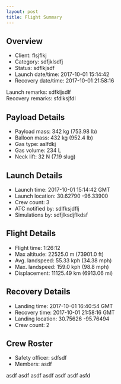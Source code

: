 ```yaml
---
layout: post
title: Flight Summary
---
```


## Overview  
- Client: flsjflkj  
- Category: sdfjklsdfj  
- Status: sdflkjsdf  
- Launch date/time: 2017-10-01 15:14:42  
- Recovery date/time: 2017-10-01 21:58:16  
<div class="message">Launch remarks: sdfkljsdlf</div>  
<div class="message">Recovery remarks: sfdlksjfdl</div>

## Payload Details  
- Payload mass: 342 kg (753.98 lb)  
- Balloon mass: 432 kg (952.4 lb)  
- Gas type: aslfdkj  
- Gas volume: 234 L  
- Neck lift: 32 N (7.19 slug)

## Launch Details  
- Launch time: 2017-10-01 15:14:42 GMT  
- Launch location: 30.62790 -96.33900  
- Crew count: 3  
- ATC notified by: sdlfksjdflj  
- Simulations by: sdfjlksdjflkdsf  

## Flight Details  
- Flight time: 1:26:12  
- Max altitude: 22525.0 m  (73901.0 ft)  
- Avg. landspeed: 55.33 kph (34.38 mph)  
- Max. landspeed: 159.0 kph (98.8 mph)  
- Displacement: 11125.49 km (6913.06 mi)  

## Recovery Details  
- Landing time: 2017-10-01 16:40:54 GMT  
- Recovery time: 2017-10-01 21:58:16 GMT  
- Landing location: 30.75626 -95.76494  
- Crew count: 2

## Crew Roster  
- Safety officer: sdfsdf  
- <div class="message">Members: asdf
asdf
asdf
asdf
asdf
asdf
asdf
asfd</div>